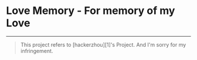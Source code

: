 # Love Memory - For memory of my Love

-------------------------------------

>This project refers to [hackerzhou][1]'s Project. And I'm sorry for my infringement.
